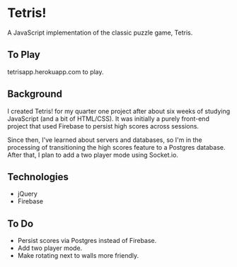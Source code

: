 # Tetris!
A JavaScript implementation of the classic puzzle game, Tetris.

## To Play
tetrisapp.herokuapp.com to play.

## Background
I created Tetris! for my quarter one project after about six weeks of studying JavaScript (and a bit of HTML/CSS). It was initially a purely front-end project that used Firebase to persist high scores across sessions.

Since then, I've learned about servers and databases, so I'm in the processing of transitioning the high scores feature to a Postgres database. After that, I plan to add a two player mode using Socket.io.

## Technologies
- jQuery
- Firebase

## To Do
- Persist scores via Postgres instead of Firebase.
- Add two player mode.
- Make rotating next to walls more friendly.

